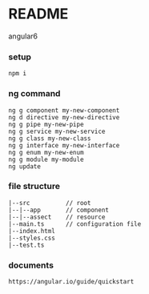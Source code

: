 # README
angular6

### setup
```text
npm i
```

### ng command
```text
ng g component my-new-component
ng d directive my-new-directive
ng g pipe my-new-pipe
ng g service my-new-service
ng g class my-new-class
ng g interface my-new-interface
ng g enum my-new-enum
ng g module my-module
ng update
```

### file structure
```text
|--src          // root
|--|--app       // component
|--|--assect    // resource
|--main.ts      // configuration file
|--index.html 
|--styles.css 
|--test.ts
```

### documents
```text
https://angular.io/guide/quickstart
```
